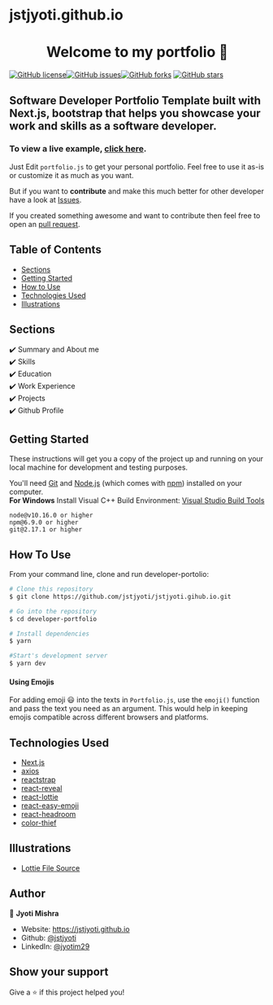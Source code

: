 # jstjyoti.github.io

<h1 align="center">Welcome to my portfolio 👋</h1>
<a href="https://github.com/jstjyoti/jstjyoti.github.io/blob/main/LICENSE"><img alt="GitHub license" src="https://img.shields.io/github/license/jstjyoti/jstjyoti.github.io"></a><a href="https://github.com/jstjyoti/jstjyoti.github.io/issues"><img alt="GitHub issues" src="https://img.shields.io/github/issues/jstjyoti/jstjyoti.github.io"></a><a href="https://github.com/jstjyoti/jstjyoti.github.io/network"><img alt="GitHub forks" src="https://img.shields.io/github/forks/jstjyoti.github.io/developer-portfolio"></a> <a href="https://github.com/jstjyoti/jstjyoti.github.io/stargazers"><img alt="GitHub stars" src="https://img.shields.io/github/stars/jstjyoti/jstjyoti.github.io"></a>

## Software Developer Portfolio Template built with Next.js, bootstrap that helps you showcase your work and skills as a software developer.

### To view a live example, **[click here](https://jstjyoti-github-io.vercel.app/)**.

Just Edit `portfolio.js` to get your personal portfolio. Feel free to use it as-is or customize it as much as you want.

But if you want to **contribute** and make this much better for other developer have a look at [Issues](https://github.com/jstjyoti/jstjyoti.github.io/issues).

If you created something awesome and want to contribute then feel free to open an [pull request](https://github.com/jstjyoti/jstjyoti.github.io/pulls).

## Table of Contents

-   [Sections](#sections)
-   [Getting Started](#getting-started)
-   [How to Use](#how-to-use)
-   [Technologies Used](#technologies-used)
-   [Illustrations](#illustrations)

## Sections

✔️ Summary and About me\
✔️ Skills\
✔️ Education\
✔️ Work Experience\
✔️ Projects\
✔️ Github Profile

## Getting Started

These instructions will get you a copy of the project up and running on your local machine for development and testing purposes.

You'll need [Git](https://git-scm.com) and [Node.js](https://nodejs.org/en/download/) (which comes with [npm](http://npmjs.com)) installed on your computer.
<br>
**For Windows** Install Visual C++ Build Environment: [Visual Studio Build Tools](https://visualstudio.microsoft.com/thank-you-downloading-visual-studio/?sku=BuildTools)

```
node@v10.16.0 or higher
npm@6.9.0 or higher
git@2.17.1 or higher
```

## How To Use

From your command line, clone and run developer-portolio:

```bash
# Clone this repository
$ git clone https://github.com/jstjyoti/jstjyoti.gihub.io.git

# Go into the repository
$ cd developer-portfolio

# Install dependencies
$ yarn

#Start's development server
$ yarn dev
```

#### Using Emojis

For adding emoji 😃 into the texts in `Portfolio.js`, use the `emoji()` function and pass the text you need as an argument. This would help in keeping emojis compatible across different browsers and platforms.

## Technologies Used

-   [Next.js](https://nextjs.org/)
-   [axios](https://www.npmjs.com/package/axios)
-   [reactstrap](https://reactstrap.github.io/)
-   [react-reveal](https://www.react-reveal.com/)
-   [react-lottie](https://www.npmjs.com/package/react-lottie)
-   [react-easy-emoji](https://github.com/appfigures/react-easy-emoji)
-   [react-headroom](https://github.com/KyleAMathews/react-headroom)
-   [color-thief](https://github.com/lokesh/color-thief)

## Illustrations

-   [Lottie File Source](https://lottiefiles.com)

## Author

👤 **Jyoti Mishra**

-   Website: https://jstjyoti.github.io
-   Github: [@jstjyoti](https://github.com/jstjyoti)
-   LinkedIn: [@jyotim29](https://linkedin.com/in/jyotim29)

## Show your support

Give a ⭐️ if this project helped you!
